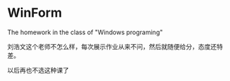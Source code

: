 # WinForm
The homework in the class of "Windows programing"

刘浩文这个老师不怎么样，每次展示作业从来不问，然后就随便给分，态度还特差。

以后再也不选这种课了
